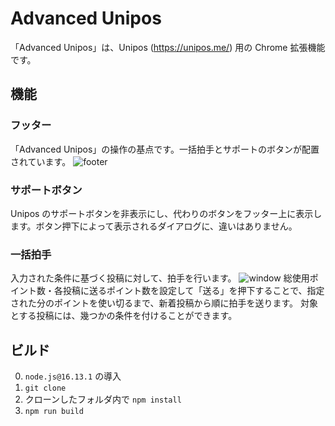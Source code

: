 # Advanced Unipos

「Advanced Unipos」は、Unipos (https://unipos.me/) 用の Chrome 拡張機能です。

## 機能

### フッター

「Advanced Unipos」の操作の基点です。一括拍手とサポートのボタンが配置されています。
![footer](https://raw.githubusercontent.com/yabpaseri/advanced-unipos/resource/screenshot/readme/footer.png)

### サポートボタン

Unipos のサポートボタンを非表示にし、代わりのボタンをフッター上に表示します。ボタン押下によって表示されるダイアログに、違いはありません。

### 一括拍手

入力された条件に基づく投稿に対して、拍手を行います。
![window](https://raw.githubusercontent.com/yabpaseri/advanced-unipos/resource/screenshot/readme/window.png)
総使用ポイント数・各投稿に送るポイント数を設定して「送る」を押下することで、指定された分のポイントを使い切るまで、新着投稿から順に拍手を送ります。
対象とする投稿には、幾つかの条件を付けることができます。

## ビルド

0. `node.js@16.13.1` の導入
1. `git clone`
2. クローンしたフォルダ内で `npm install`
3. `npm run build`
